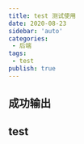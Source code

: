 ```yaml
---
title: test 测试使用
date: 2020-08-23
sidebar: 'auto'
categories:
 - 后端
tags:
 - test
publish: true
---
```


## 成功输出

## test